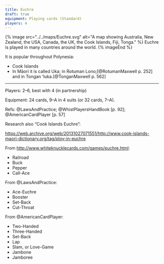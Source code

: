 ```yaml
---
title: Euchre
draft: true
equipment: Playing cards (Standard)
players: 4
---
```


{% image src="../../maps/Euchre.svg" alt="A map showing Australia, New Zealand, the USA, Canada, the UK, the Cook Islands, Fiji, Tonga." %}
Euchre is played in many countries around the world.
{% imageEnd %}

It is popular throughout Polynesia:

- Cook Islands 
- In Māori it is called <span lang="mi" class="aka noun">Uka</span>; 
in Rotuman <span lang="rtm" class="aka noun">Lono</span>;[@RotumanMaxwell p. 252] and in Tongan <span lang="to" class="aka noun">ʻIuka</span>.[@TonganMaxwell p. 562]

<!--
Called "Lono" in Rotuman: https://books.google.co.nz/books?id=61JF9QEzfrkC&pg=PA67&dq=%22kura%22++%22card+game%22&hl=en&newbks=1&newbks_redir=0&sa=X&ved=2ahUKEwiEqMz0-NX9AhXtklYBHTKHATgQ6AF6BAgIEAI#v=onepage&q=%22card%20game%22&f=false
-->

--- 
Players: 2–6, best with 4 (in partnership)

Equipment: 24 cards, 9–A in 4 suits (or 32 cards, 7–A).

Refs: @LawsAndPractice; @WhistPlayersHandBook [p. 92]; @AmericanCardPlayer [p.
57]

Research also “Cook Islands Euchre”:

https://web.archive.org/web/20131027071551/http://www.cook-islands-maori-dictionary.org/tag/ploy-in-euchre

From <http://www.whiteknucklecards.com/games/euchre.html>:

* Railroad
* Buck
* Pepper
* Call-Ace

From @LawsAndPractice:

* Ace-Euchre
* Booster
* Set-Back
* Cut-Throat

From @AmericanCardPlayer:

* Two-Handed
* Three-Handed
* Set-Back
* Lap
* Slam, or Love-Game
* Jambone
* Jamboree
